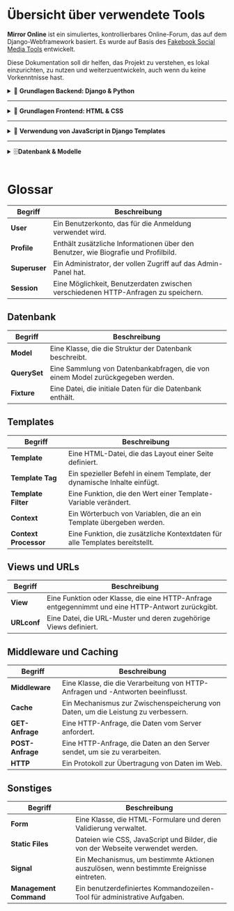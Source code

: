 # Übersicht über verwendete Tools

**Mirror Online** ist ein simuliertes, kontrollierbares Online-Forum, das auf dem Django-Webframework basiert. Es wurde auf Basis des [Fakebook Social Media Tools](https://github.com/jpfefferlab/Fakebook/tree/master/src) entwickelt.

Diese Dokumentation soll dir helfen, das Projekt zu verstehen, es lokal einzurichten, zu nutzen und weiterzuentwickeln, auch wenn du keine Vorkenntnisse hast.

<details>
<summary>📂  <strong> Grundlagen Backend: Django & Python </strong></summary>

### **Was ist Django?**

Django ist ein Werkzeug, das dir hilft, Webseiten mit der Programmiersprache Python zu erstellen. Es macht es einfacher, gut funktionierende Webseiten schnell zu entwickeln. [Offizielle Django-Dokumentation](https://docs.djangoproject.com/de/3.2/)

### **Was ist das Admin Panel?**

Das Django Admin Panel ist eine automatisch erstellte Webseite, die es Administratoren ermöglicht, Daten zu verwalten, ohne selbst programmieren zu müssen. Es bietet eine einfache Oberfläche zum Hinzufügen, Bearbeiten und Löschen von Daten.

### Installation von Python und Django

#### Download

Gehe zur offiziellen [Python-Website](https://www.python.org/downloads/) und lade die neueste Version herunter.

#### Installation Python

Folge den Installationsanweisungen für dein Betriebssystem.

**Wichtig:** Stelle sicher, dass du die Option „Add Python to PATH“ während der Installation aktivierst.

#### Überprüfung

Öffne dein Terminal oder die Eingabeaufforderung und führe folgenden Befehl aus:

```bash
python --version
```

#### Installation Django

```bash
pip install django
```

#### Überprüfung

```bash
django-admin --version
```

### Verzeichnis- und Dateistruktur eines Django-Projekts

- **manage.py**: Ein Werkzeug zur Verwaltung des Django-Projekts.
- **project_name/**: Hauptverzeichnis des Projekts, enthält Einstellungen und Konfigurationen.
  - **settings.py**: Konfigurationsdatei für das Django-Projekt.
  - **urls.py**: Datei, die bestimmt, welche Webseiten aufgerufen werden können.
  - **wsgi.py**: Datei für den Einsatz des Projekts auf einem Server.
- **app_name/**: Verzeichnis einer Django-App innerhalb des Projekts.
  - **models.py**: Datei, die die Struktur der Datenbank beschreibt.
  - **views.py**: Datei, die bestimmt, wie Daten angezeigt werden.
- **templates/**: Verzeichnis für HTML-Dateien.
- **static/**: Verzeichnis für statische Dateien wie CSS, JS und Bilder.

</details>

---

<details>
<summary>🎨 <strong> Grundlagen Frontend: HTML & CSS </strong></summary>
<br>

**HTML-Dateien** definieren die Struktur und Inhalte der Webseiten. In Django werden sie meist im `templates/`-Verzeichnis der jeweiligen App abgelegt.  
**Beispiel:** `src/comments/templates/article_comments.html`

Die Dateien enthalten oft spezielle Django-Template-Tags, um dynamische Inhalte einzubinden:

```html
{% extends "base.html" %} {% load static %}
```

Dies ermöglicht die Wiederverwendung einer Design-Basis und den Zugriff auf statische Ressourcen.

**CSS-Dateien** bestimmen das Aussehen und Layout der Webseiten. Diese befinden sich im static/css/ Verzeichnis.

**Beispiel:** `static/css/styles.css`

</details>

---

<details>
<summary>📜  <strong>Verwendung von JavaScript in Django Templates  </strong></summary>
<br>
JavaScript wird verwendet, um interaktive Funktionen auf deinen Webseiten bereitzustellen. In Django kannst du JavaScript-Dateien im `static/js/` Verzeichnis speichern und in deinen Templates einbinden.

### Einbindung von Skripten: Blocks und Static Files

Um JavaScript in deinen Django-Templates effektiv zu verwalten, kannst du Template-Blöcke verwenden. Dies ermöglicht es dir, spezifische Skripte auf bestimmten Seiten zu laden.
In der base.html Datei `src/templates/base.html` findest du den Javascripts Block:

```html
<!-- JavaScript Block -->
{% block scripts %} {% endblock %}
```

Dieser Block dient als Platzhalter für JavaScript-Code, der in untergeordneten Templates eingebunden wird.

### Beispiel: JavaScript in einer Unterseite einfügen

In einem spezifischen Template, z. B. article_comments.html, kannst du den Block wie folgt nutzen:

```html
{% extends "base.html" %} {% block scripts %}
<script src="{% static 'js/article_comments.js' %}"></script>
{% endblock %}
```

#### Vorteile:

- Modularität: Skripte werden nur geladen, wenn sie tatsächlich benötigt werden.
- Performance: Weniger unnötige Skripte verbessern die Ladegeschwindigkeit.
- Wartbarkeit: Der Code bleibt übersichtlicher und einfacher zu verwalten.

</details>

---

<details>
<summary>🗄️<strong>Datenbank & Modelle</strong></summary>
<br>
Modelle definieren die Struktur deiner Datenbank. In Django werden sie im models.py einer App definiert.

**Beispiel:** src/articles/models.py

### Migrationen:

Wenn du einen Teil des Modells änderst, musst du die Migrationen neu generieren und anwenden, um die Datenbank zu migrieren.

```bash
python3 src/manage.py makemigrations
```

Dies aktualisiert alle Migrationsskripte. Du kannst sie dann anwenden mit:

```bash
python3 src/manage.py migrate
```

</details>

<br>

# Glossar

| Begriff             | Beschreibung                                                                                       |
|---------------------|----------------------------------------------------------------------------------------------------|
| **User**            | Ein Benutzerkonto, das für die Anmeldung verwendet wird.                                            |
| **Profile**         | Enthält zusätzliche Informationen über den Benutzer, wie Biografie und Profilbild.                  |
| **Superuser**       | Ein Administrator, der vollen Zugriff auf das Admin-Panel hat.                                      |
| **Session**         | Eine Möglichkeit, Benutzerdaten zwischen verschiedenen HTTP-Anfragen zu speichern.                  |

## Datenbank

| Begriff             | Beschreibung                                                                                       |
|---------------------|----------------------------------------------------------------------------------------------------|
| **Model**           | Eine Klasse, die die Struktur der Datenbank beschreibt.                                             |
| **QuerySet**        | Eine Sammlung von Datenbankabfragen, die von einem Model zurückgegeben werden.                      |
| **Fixture**         | Eine Datei, die initiale Daten für die Datenbank enthält.                                           |

## Templates

| Begriff             | Beschreibung                                                                                       |
|---------------------|----------------------------------------------------------------------------------------------------|
| **Template**        | Eine HTML-Datei, die das Layout einer Seite definiert.                                              |
| **Template Tag**    | Ein spezieller Befehl in einem Template, der dynamische Inhalte einfügt.                            |
| **Template Filter** | Eine Funktion, die den Wert einer Template-Variable verändert.                                      |
| **Context**         | Ein Wörterbuch von Variablen, die an ein Template übergeben werden.                                 |
| **Context Processor** | Eine Funktion, die zusätzliche Kontextdaten für alle Templates bereitstellt.                      |

## Views und URLs

| Begriff             | Beschreibung                                                                                       |
|---------------------|----------------------------------------------------------------------------------------------------|
| **View**            | Eine Funktion oder Klasse, die eine HTTP-Anfrage entgegennimmt und eine HTTP-Antwort zurückgibt.    |
| **URLconf**         | Eine Datei, die URL-Muster und deren zugehörige Views definiert.                                    |

## Middleware und Caching

| Begriff             | Beschreibung                                                                                       |
|---------------------|----------------------------------------------------------------------------------------------------|
| **Middleware**      | Eine Klasse, die die Verarbeitung von HTTP-Anfragen und -Antworten beeinflusst.                     |
| **Cache**           | Ein Mechanismus zur Zwischenspeicherung von Daten, um die Leistung zu verbessern.                   |
| **GET-Anfrage**     | Eine HTTP-Anfrage, die Daten vom Server anfordert.                                                  |
| **POST-Anfrage**    | Eine HTTP-Anfrage, die Daten an den Server sendet, um sie zu verarbeiten.                           |
| **HTTP**            | Ein Protokoll zur Übertragung von Daten im Web.                                                     |

## Sonstiges

| Begriff             | Beschreibung                                                                                       |
|---------------------|----------------------------------------------------------------------------------------------------|
| **Form**            | Eine Klasse, die HTML-Formulare und deren Validierung verwaltet.                                    |
| **Static Files**    | Dateien wie CSS, JavaScript und Bilder, die von der Webseite verwendet werden.                      |
| **Signal**          | Ein Mechanismus, um bestimmte Aktionen auszulösen, wenn bestimmte Ereignisse eintreten.             |
| **Management Command** | Ein benutzerdefiniertes Kommandozeilen-Tool für administrative Aufgaben.                         |